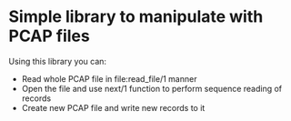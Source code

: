 Simple library to manipulate with PCAP files
============================================

Using this library you can:

 * Read whole PCAP file in file:read_file/1 manner
 * Open the file and use next/1 function to perform sequence reading of records
 * Create new PCAP file and write new records to it